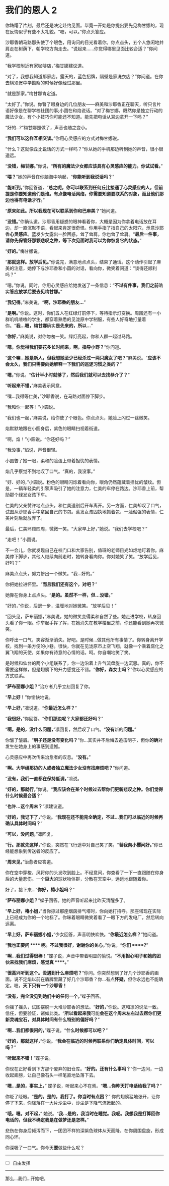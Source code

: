 # 我们的恩人 2

你踌躇了片刻，最后还是决定赴约见面。毕竟一开始是你提出要先见梅甘娜的，现在反悔似乎有些不太礼貌。“嗯，可以。”你点头答应。

沙耶香朝马路那头使了个眼色，用询问的目光看着你。你点点头，五个人悠闲地并肩走在树荫下，朝学校方向走去。“说起来……你觉得哪里见面比较合适？”你问道。

“我学校附近有家咖啡店，”梅甘娜建议道。

“对了，我想我知道那家店。露天的，蓝色招牌，隔壁是家洗衣店？”你问道。在你去横须贺中学勘察的时候好像经过那里。

“就是那家。”梅甘娜肯定道。

“太好了。”你说。你瞥了眼身边的几位朋友——麻美和沙耶香正在聊天，听只言片语好像是在聊学校社团的事;小圆在和焰说话。“对了梅甘娜，既然你是独立行动的魔法少女，有个小技巧你可能还不知道。能先把电话从耳边拿开一下吗？”

“好的...?”梅甘娜照做了，声音也随之变小。

“**我们可以这样互相交谈。**”你用心灵感应的方式对梅甘娜说。

“什么？这就像丘比说话的方式一样吗？”你从她的手机那边听到她的声音，很小很遥远。

“**没错，梅甘娜。**”你说，“**所有的魔法少女都应该具有心灵感应的能力。你试试看。**”

“**喂？**”她的声音在你脑海中响起，“**你能听到我说话吗？**”

“**能听到。**”你回答道，“**总之呢，你可以联系到任何丘比接通了心灵感应的人，但前提是你要知道他们是谁。有点像电话网络，你需要知道要联系的对象，而且他们那边也得有电话才行。**”

“**原来如此。所以我现在可以联系到你和巴麻美？**”她问道。

“**没错。**”你确认道。沙耶香用疑惑的眼神看着你，大概是因为你拿着电话放在耳边，却一直沉默不语，看起来肯定很奇怪。你用手指了指自己的太阳穴，示意沙耶香**心灵感应**。蓝发少女露出一脸困惑，耸了耸肩。你也耸了耸肩。“**最后一件事，请你先保管好那颗悲叹之种，等下次见面时我可以为你恢复它的状态。**”

“**好的。**”梅甘娜说。

“**那就这样。放学后见。**”你说完，满意地点点头，结束了通话。这个动作引起了麻美的注意，她停下与沙耶香和小圆的对话，看向你，微笑着问道：“谈得还顺利吗？”

“嗯。”你说。同时，你用心灵感应给她发送了一条信息：“**不过有件事，我们之前**确实**答应放学后要去见梅甘娜。**”

“**我记得。**”麻美说，“**啊，沙耶香的朋友...**”

“**是啊。**”你说。这时，你们五人在红绿灯前停下，等待指示灯变换。周围还有一小群叽叽喳喳的学生，都穿着熟悉的见泷原中学制服，有些人好奇地打量着你。“**我...嗯，梅甘娜**确实**是先来的，所以...**”

“**你好**，”麻美说，对你匆匆一笑。绿灯亮起，你和人群一起过马路。

“**嗯，你觉得我们要花多长时间来，啊，指导小野？**”你问道。

“**这个嘛...她是新人，但我想她至少已经杀过一两只魔女了吧？**”麻美说。“**应该不会太久，我们只需要向她解释一下我们的巡逻习惯之类的？**”

“**嗯，**”你说。“**估计半小时就够了，然后我们就可以去找恭介了？**”

“**听起来不错，**”麻美表示同意。

“嘿...我得等仁美，”沙耶香说，在马路对面停下脚步。

“我和你一起等！”小圆说。

“我们也一起，”麻美说，给你使了个眼色。你点点头，她脸上闪过一丝微笑。

焰默默地跟在小圆身后，紫色的眼睛扫视着街道。

“啊，焰！”小圆说。“你还好吗？”

“我没事，”焰说，声音很轻。

小圆瞥了她一眼，柔和的脸蛋上带着担忧的表情。

焰几乎察觉不到地叹了口气。“真的，我没事。”

“好、好的，”小圆说。粉色的眼睛闪烁着看向你，眼角仍然蕴藏着担忧的皱纹。但是，一辆车轻柔的引擎声吸引了她的注意力，仁美的车停在路边。沙耶香上前，帮助那个绿发女孩下车。

仁美的父亲赞许地点点头，和仁美道别后开车离开。另一方面，仁美却叹了口气，试图从沙耶香手中拿回自己的书包。蓝发女孩固执地抓着包，一脸倔强的表情，仁美片刻后就放弃了。

最后，仁美环顾四周，微微一笑。“大家早上好，”她说。“我们去学校吧？”

“走吧！”小圆说。

不一会儿，你就发现自己在校门口和大家告别，值班的老师目光如炬地盯着你。麻美停下脚步，其他人继续向前走时，她转身看向你。你对她笑了笑。“放学后见，好吗？”

麻美点点头，努力挤出一个微笑。“我...好的。”

你把她拉进怀里。“**而且我们还有这个，对吧？**”

她靠在你身上点点头。“**是的。虽然不一样，但...没错。**”

“好的，”你说，后退一步，温暖地对她微笑。“放学后见！”

“回头见，萨布丽娜，”麻美说，她的微笑变得柔和自然了些。她走进学校，转身回头看了你一眼。你举起手挥了挥，在她消失在教学楼里之前，你还能看到她再次微笑。

你呼出一口气，笑容渐渐消失。好吧。是时候...做其他所有事情了。你转身离开学校，找到一条方便的小巷。很快，你就在见泷原市上空飞翔，就像一个乘着腐化之翼飞翔的天使，如果你有诗意的心情的话。呵。你自嘲地笑了笑。

是时候和仙台的两个小组联系了，你一边沿着上升气流盘旋一边沉思。真的，你不需要这样做，但是翅膀下的升力感觉还不错。“**你好，森女士吗？**”你以心灵感应的方式联系。

“**萨布丽娜小姐？**”治疗者几乎立刻回复了你。

“**早上好！**”你愉快地说。

“**早上好，**”凛说道。“**你最近怎么样？**”

“**我很好，**”你回答。“**你们那边呢？大家都还好吗？**”

“**啊。是的，没什么问题，**”凛回复，然后叹了口气。“**没有**新的**问题。**”

你皱了皱眉。“**明子还是没有变化吗？**”你...其实并不后悔去追击明子，但你**的确**对发生在她身上的事感到遗憾。

心灵感应中再次传来治愈者的叹息。“**没有。**”

“**啊。大学组那边的人或者独立魔法少女没有找麻烦吧？**”你问道。

“**没有，我们一直都在保持低调，**”凛说。

“**好的，那就行，**”你说。“**我应该会在某个时候过去帮你们更新悲叹之种。你们觉得什么时候最合适？**”

“**也许...这个周末？**”凛建议道。

“**好的，我记下了，**”你说。“**我现在还不能完全确定，不过...我们可以临近的时候再确认具体时间吗？**”

“**可以，没问题，**”凛回复。

“**行。那就先这样，**”你说，突然在飞行途中对自己笑了笑。“**替我向小樱问好。**”你已经能想象到传送者的反应了。

“**周末见，**”治愈者应答道。  

你在空中穿梭，风将你的头发吹到脸上。不经意间，你查看了一下一直跟随在你身后的大量悲伤。一个**巨大**的球状物体群，分散在天空中，远远地跟随着你。

好了，接下来...“**你好，椿小姐吗？**”

“**萨布丽娜小姐？**”蝶子回答。她的声音听起来比昨天清醒多了。

“**早上好，椿小姐，**”当你掠过那座烟囱排气塔时，你向她打招呼。那座塔现在实际上已经成为你的一个地标了。你眯着眼睛微笑着看了一眼下方的发电厂，然后转向远离。

“**早上好，萨布丽娜小姐，**”少女回答，声音明快欢快。“**你最近怎么样？**”她问道。

“**我也正要问 **** 呢。不过我很好，谢谢你的关心，**”你说。“**你们 ****?**”

“**啊...我们过得很棒！**”蝶子说，声音中带着明显的愉悦。“**不用担心明子和她的团伙来找我们麻烦，感觉真 ****。**”

“**很高兴听到这个。没遇到什么麻烦吧？**”你问。你突然想到了好几个沙耶香的画面。说不定焰以前在盾牌里藏了好几个沙耶香？你...有点**怀疑**，但你永远也不能确定。嗯，**天下只有一个沙耶香！**

“**没有，完全没见到她们中的任何一个，**”蝶子回答。

你摇了摇头，试图摆脱一大堆沙耶香的想法。“**好的，**”你说。这和凛的说法一致。信任，但要验证，诸如此类。“**所以看起来我**可能**会在这个周末左右过去帮你们更新灵魂宝石，对具体时间有什么特别的偏好吗？**”

“**啊...我们都很闲的，**”蝶子说。“**什么时候都可以吧？**”

“**好的，那就这样，**”你说。“**我会在临近的时候再联系你们确定具体时间，可以吗？**”

“**听起来不错！**”蝶子说。

你现在正好看到下方那个废弃的旧仓库。“**好的。还有什么事吗？**”你一边问，一边收起翅膀，让自己像石头一样笔直地坠落下去。

“**嗯...是的，事实上，**” 蝶子说，听起来心不在焉。“**嗯...你昨天打电话给我了吗？**”

你眨了眨眼。“**是的。是的，我打了。你当时有点困？**” 你的翅膀猛地张开，让你停了下来，你降落在一大片沙尘中，沙尘是下降气流掀起的。

“**哦。嗯。对不起，**” 她说。“**我...是的，我当时在睡觉。我呃。我想我是打算回你电话的，但我不确定我是在做梦还是怎样。**”

悲伤在你身后倾泻而下，一团团不祥的深紫色球体从天而降，在你周围盘旋，形成同心环。

你深吸了一口气。你今天**要**做些什么呢？

---

- [ ] 自由发挥

---

那么...我们...开始吧。
